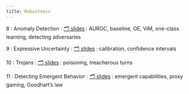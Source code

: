 ```yaml
---
title: Robustness
---
```


8
: Anomaly Detection
    : [🗂️ slides](https://docs.google.com/presentation/d/1WEzSFUbcl1Rp4kQq1K4uONMJHBAUWhCZTzWVHnLcSV8/edit?usp=sharing)
: AUROC, baseline, OE, ViM, one-class learning, detecting adversaries

9
: Expressive Uncertainty
  : [🗂️ slides](https://docs.google.com/presentation/d/1GHKlv-9UmQdUPracBr09AC2rFZp_GQyJzSQrvSWFjPM/edit?usp=sharing)
: calibration, confidence intervals

10
: Trojans
  : [🗂️ slides](https://docs.google.com/presentation/d/1Nu5WwLQ7CDk_DotP_ET98F2F-2KBp9W8lkAfuCbeZ7E/edit?usp=sharing)
: poisoning, treacherous turns

11
: Detecting Emergent Behavior
  : [🗂️ slides](https://docs.google.com/presentation/d/1MGz_eMPQNm5Ov52IZz2vTuTL9IRoABV2tn_MFVrxlQI/edit?usp=sharing)
: emergent capabilities, proxy gaming, Goodhart’s law